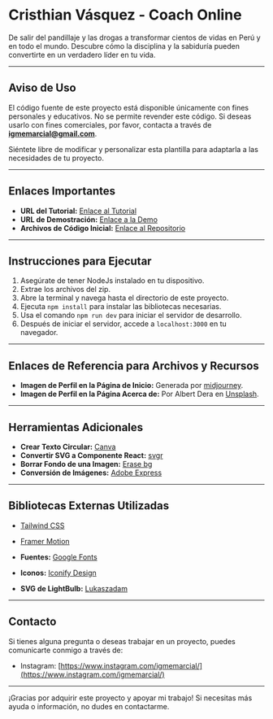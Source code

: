 # Cristhian Vásquez - Coach Online

De salir del pandillaje y las drogas a transformar cientos de vidas en Perú y en todo el mundo. Descubre cómo la disciplina y la sabiduría pueden convertirte en un verdadero líder en tu vida.

---

## Aviso de Uso

El código fuente de este proyecto está disponible únicamente con fines personales y educativos. No se permite revender este código. Si deseas usarlo con fines comerciales, por favor, contacta a través de **igmemarcial@gmail.com**.

Siéntete libre de modificar y personalizar esta plantilla para adaptarla a las necesidades de tu proyecto.

---

## Enlaces Importantes

- **URL del Tutorial:** [Enlace al Tutorial](https://www.instagram.com/igmemarcial/)
- **URL de Demostración:** [Enlace a la Demo](https://www.instagram.com/igmemarcial/)
- **Archivos de Código Inicial:** [Enlace al Repositorio](https://github.com/igmeMarcial/PageWebClub)

---

## Instrucciones para Ejecutar

1. Asegúrate de tener NodeJs instalado en tu dispositivo.
2. Extrae los archivos del zip.
3. Abre la terminal y navega hasta el directorio de este proyecto.
4. Ejecuta `npm install` para instalar las bibliotecas necesarias.
5. Usa el comando `npm run dev` para iniciar el servidor de desarrollo.
6. Después de iniciar el servidor, accede a `localhost:3000` en tu navegador.

---

## Enlaces de Referencia para Archivos y Recursos

- **Imagen de Perfil en la Página de Inicio:** Generada por [midjourney](https://www.midjourney.com/).
- **Imagen de Perfil en la Página Acerca de:** Por Albert Dera en [Unsplash](https://unsplash.com/@albertdera).

---

## Herramientas Adicionales

- **Crear Texto Circular:** [Canva](https://www.canva.com/)
- **Convertir SVG a Componente React:** [svgr](https://react-svgr.com/playground/)
- **Borrar Fondo de una Imagen:** [Erase bg](https://www.erase.bg/)
- **Conversión de Imágenes:** [Adobe Express](https://www.adobe.com/express/feature/image/convert/png-to-svg)

---

## Bibliotecas Externas Utilizadas

- [Tailwind CSS](https://tailwindcss.com/)
- [Framer Motion](https://www.framer.com/motion/)

- **Fuentes:** [Google Fonts](https://fonts.google.com/)
- **Iconos:** [Iconify Design](https://iconify.design/)
- **SVG de LightBulb:** [Lukaszadam](https://lukaszadam.com/illustrations)

---

## Contacto

Si tienes alguna pregunta o deseas trabajar en un proyecto, puedes comunicarte conmigo a través de:

- Instagram: [https://www.instagram.com/igmemarcial/](https://www.instagram.com/igmemarcial/)

---

¡Gracias por adquirir este proyecto y apoyar mi trabajo! Si necesitas más ayuda o información, no dudes en contactarme.

